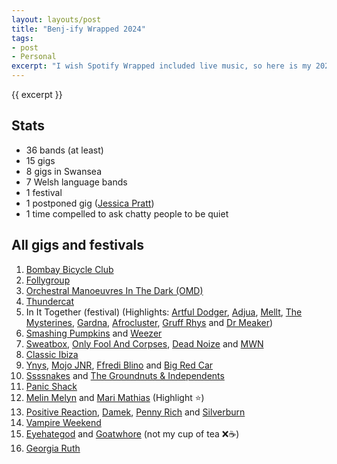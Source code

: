 ```yaml
---
layout: layouts/post
title: "Benj-ify Wrapped 2024"
tags:
- post
- Personal
excerpt: "I wish Spotify Wrapped included live music, so here is my 2024 run down of gigs and festivals."
--- 
```


{{ excerpt }}

## Stats

- 36 bands (at least)
- 15 gigs
- 8 gigs in Swansea
- 7 Welsh language bands
- 1 festival
- 1 postponed gig ([Jessica Pratt](https://bio.to/JessicaPratt))
- 1 time compelled to ask chatty people to be quiet

## All gigs and festivals

1. [Bombay Bicycle Club](https://bombaybicycle.club/)
2. [Follygroup](https://www.follygroup.com/)
3. [Orchestral Manoeuvres In The Dark (OMD)](https://omd.uk.com/)
4. [Thundercat](https://ninjatune.net/artist/thundercat)
5. In It Together (festival) (Highlights: [Artful Dodger](https://www.instagram.com/theartfuldodgerdj), [Adjua](https://www.instagram.com/adjuasings_/), [Mellt](https://linktr.ee/mellt), [The Mysterines](https://themysterines.com/), [Gardna](https://www.instagram.com/gardnauk/), [Afrocluster](https://linktr.ee/afrocluster), [Gruff Rhys](https://gruffrhys.com/) and [Dr Meaker](https://www.drmeaker.co.uk/))
6. [Smashing Pumpkins](https://smashingpumpkins.com/) and [Weezer](https://weezer.com/)
7. [Sweatbox](https://www.instagram.com/sweatboxcardiff/), [Only Fool And Corpses](https://www.instagram.com/ofandc/), [Dead Noize](https://www.instagram.com/dead_noize.uk/) and [MWN](https://mwnmusic.bandcamp.com/track/comfort-grace)
8. [Classic Ibiza](https://www.classicibiza.co.uk/)
9. [Ynys](https://ynysmusic.bandcamp.com/), [Mojo JNR](https://www.instagram.com/itsmojojnr/), [Ffredi Blino](https://www.instagram.com/ffredi.blino/) and [Big Red Car ](https://www.instagram.com/bigredcar_band/)
10. [Ssssnakes](https://ssssnakes.bandcamp.com/) and [The Groundnuts & Independents](https://thegroundnutsandindependents.bandcamp.com/)
11. [Panic Shack ](https://www.instagram.com/panicshack/)
12. [Melin Melyn](https://melinmelyn.bandcamp.com/) and [Mari Mathias](https://marimathiasmusic.squarespace.com/) (Highlight ⭐)
13. [Positive Reaction](https://www.instagram.com/positive_reactionhc/), [Damek](https://damekband.bandcamp.com/), [Penny Rich](https://www.instagram.com/pennyrichband/) and [Silverburn](https://www.instagram.com/slvrbrn/)
14. [Vampire Weekend](https://www.vampireweekend.com/)
15. [Eyehategod](https://eyehategod.ee/) and [Goatwhore](https://www.instagram.com/goatwhorenola) (not my cup of tea ❌☕)
16. [Georgia Ruth](https://georgiaruth.co.uk/)
